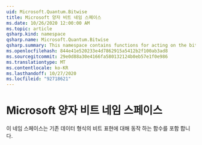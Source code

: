 ```yaml
---
uid: Microsoft.Quantum.Bitwise
title: Microsoft 양자 비트 네임 스페이스
ms.date: 10/26/2020 12:00:00 AM
ms.topic: article
qsharp.kind: namespace
qsharp.name: Microsoft.Quantum.Bitwise
qsharp.summary: This namespace contains functions for acting on the bitwise representation of classical data types.
ms.openlocfilehash: 844e41e520233e4d7862915a5412b2f100ab3ad8
ms.sourcegitcommit: 29e0d88a30e4166fa580132124b0eb57e1f0e986
ms.translationtype: MT
ms.contentlocale: ko-KR
ms.lasthandoff: 10/27/2020
ms.locfileid: "92718621"
---
```

# <a name="microsoftquantumbitwise-namespace"></a>Microsoft 양자 비트 네임 스페이스

이 네임 스페이스는 기존 데이터 형식의 비트 표현에 대해 동작 하는 함수를 포함 합니다.

